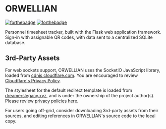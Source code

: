 # ORWELLIAN
[![forthebadge](https://forthebadge.com/images/badges/contains-technical-debt.svg)](https://forthebadge.com) [![forthebadge](https://forthebadge.com/images/badges/made-with-python.svg)](https://forthebadge.com)

Personnel timesheet tracker, built with the Flask web application framework.
Sign-in with assignable QR codes, with data sent to a centralized SQLite database.

## 3rd-Party Assets
For web sockets support, ORWELLIAN uses the SocketIO JavaScript library,
loaded from [cdnjs.cloudflare.com](https://cdnjs.cloudflare.com/ajax/libs/socket.io/4.0.1/socket.io.js).
You are encouraged to review [Cloudflare's Privacy Policy](https://www.cloudflare.com/privacypolicy/).

The stylesheet for the default redirect template is loaded from [dreamerslegacy.xyz](https://dreamerslegacy.xyz/css/schema.min.css), and is under the ownership of the project author(s).
Please review [privacy policies here](https://dreamerslegacy.xyz/html/privacy.html).

For users going off-grid, consider downloading 3rd-party assets from their sources,
and editing references in ORWELLIAN's source code to the local copy.
